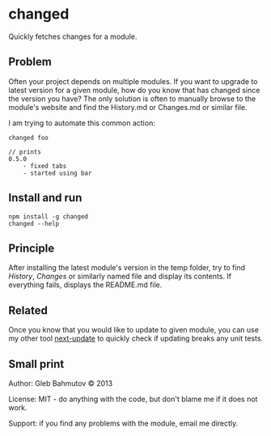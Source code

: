 # changed

Quickly fetches changes for a module.

## Problem

Often your project depends on multiple modules. If you
want to upgrade to latest version for a given module, how
do you know that has changed since the version you have?
The only solution is often to manually browse to the module's
website and find the History.md or Changes.md or similar file.

I am trying to automate this common action:

    changed foo

    // prints
    0.5.0
        - fixed tabs
        - started using bar

## Install and run

    npm install -g changed
    changed --help

## Principle

After installing the latest module's version in the
temp folder, try to find *History*, *Changes* or similarly
named file and display its contents. If everything fails,
displays the README.md file.

## Related

Once you know that you would like to update to given module,
you can use my other tool [next-update](https://npmjs.org/package/next-update) to quickly check if updating breaks any unit tests.

## Small print

Author: Gleb Bahmutov &copy; 2013

License: MIT - do anything with the code, but don't blame me if it does not work.

Support: if you find any problems with the module, email me directly.